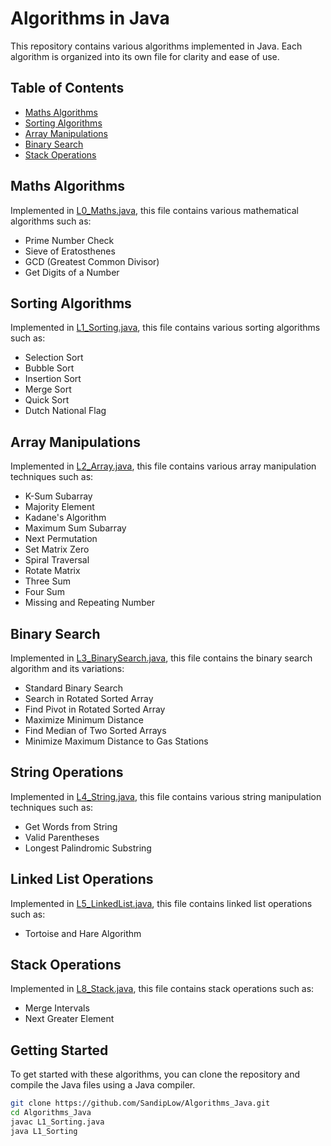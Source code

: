 # Algorithms in Java

This repository contains various algorithms implemented in Java. Each algorithm is organized into its own file for clarity and ease of use.

## Table of Contents

- [Maths Algorithms](#maths-algorithms)
- [Sorting Algorithms](#sorting-algorithms)
- [Array Manipulations](#array-manipulations)
- [Binary Search](#binary-search)
- [Stack Operations](#stack-operations)

## Maths Algorithms

Implemented in [L0_Maths.java](L0_Maths.java), this file contains various mathematical algorithms such as:

- Prime Number Check
- Sieve of Eratosthenes
- GCD (Greatest Common Divisor)
- Get Digits of a Number

## Sorting Algorithms

Implemented in [L1_Sorting.java](L1_Sorting.java), this file contains various sorting algorithms such as:

- Selection Sort
- Bubble Sort
- Insertion Sort
- Merge Sort
- Quick Sort
- Dutch National Flag

## Array Manipulations

Implemented in [L2_Array.java](L2_Array.java), this file contains various array manipulation techniques such as:

- K-Sum Subarray
- Majority Element
- Kadane's Algorithm
- Maximum Sum Subarray
- Next Permutation
- Set Matrix Zero
- Spiral Traversal
- Rotate Matrix
- Three Sum
- Four Sum
- Missing and Repeating Number

## Binary Search

Implemented in [L3_BinarySearch.java](L3_BinarySearch.java), this file contains the binary search algorithm and its variations:

- Standard Binary Search
- Search in Rotated Sorted Array
- Find Pivot in Rotated Sorted Array
- Maximize Minimum Distance
- Find Median of Two Sorted Arrays
- Minimize Maximum Distance to Gas Stations

## String Operations

Implemented in [L4_String.java](L4_String.java), this file contains various string manipulation techniques such as:

- Get Words from String
- Valid Parentheses
- Longest Palindromic Substring

## Linked List Operations

Implemented in [L5_LinkedList.java](L5_LinkedList.java), this file contains linked list operations such as:

- Tortoise and Hare Algorithm

## Stack Operations

Implemented in [L8_Stack.java](L8_Stack.java), this file contains stack operations such as:

- Merge Intervals
- Next Greater Element

## Getting Started

To get started with these algorithms, you can clone the repository and compile the Java files using a Java compiler.

```sh
git clone https://github.com/SandipLow/Algorithms_Java.git
cd Algorithms_Java
javac L1_Sorting.java
java L1_Sorting